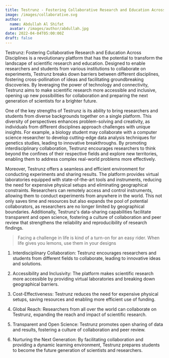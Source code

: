 ```yaml
---
title: Testrunz - Fostering Collaborative Research and Education Across Disciplines
image: /images/collaborative.svg
author:
  name: Abdullah Al Shifat
  avatar: /images/author/abdullah.jpg
date: 2022-04-04T05:00:00Z
draft: false
---
```



Testrunz: Fostering Collaborative Research and Education Across Disciplines is a revolutionary platform that has the potential to transform the landscape of scientific research and education. Designed to enable researchers and students from various institutions to collaborate on experiments, Testrunz breaks down barriers between different disciplines, fostering cross-pollination of ideas and facilitating groundbreaking discoveries. By leveraging the power of technology and connectivity, Testrunz aims to make scientific research more accessible and inclusive, opening up new possibilities for collaboration and preparing the next generation of scientists for a brighter future.

One of the key strengths of Testrunz is its ability to bring researchers and students from diverse backgrounds together on a single platform. This diversity of perspectives enhances problem-solving and creativity, as individuals from different disciplines approach challenges with unique insights. For example, a biology student may collaborate with a computer science researcher to develop cutting-edge data analysis techniques for genetics studies, leading to innovative breakthroughs. By promoting interdisciplinary collaboration, Testrunz encourages researchers to think beyond the confines of their respective fields and explore new territories, enabling them to address complex real-world problems more effectively.

Moreover, Testrunz offers a seamless and efficient environment for conducting experiments and sharing results. The platform provides virtual laboratories equipped with state-of-the-art tools and instruments, reducing the need for expensive physical setups and eliminating geographical constraints. Researchers can remotely access and control instruments, allowing them to conduct experiments from anywhere in the world. This not only saves time and resources but also expands the pool of potential collaborators, as researchers are no longer limited by geographical boundaries. Additionally, Testrunz's data-sharing capabilities facilitate transparent and open science, fostering a culture of collaboration and peer review that strengthens the reliability and reproducibility of research findings.

<Blockquote name="!Alexender Smith">
  Facing a challenge in life is kind of a turn-on for an easy rider. When life gives you lemons, use them in your designs
</Blockquote>

1. Interdisciplinary Collaboration: Testrunz encourages researchers and students from different fields to collaborate, leading to innovative ideas and solutions.

2. Accessibility and Inclusivity: The platform makes scientific research more accessible by providing virtual laboratories and breaking down geographical barriers.

3. Cost-Effectiveness: Testrunz reduces the need for expensive physical setups, saving resources and enabling more efficient use of funding.

4. Global Reach: Researchers from all over the world can collaborate on Testrunz, expanding the reach and impact of scientific research.

5. Transparent and Open Science: Testrunz promotes open sharing of data and results, fostering a culture of collaboration and peer review.

6. Nurturing the Next Generation: By facilitating collaboration and providing a dynamic learning environment, Testrunz prepares students to become the future generation of scientists and researchers.

